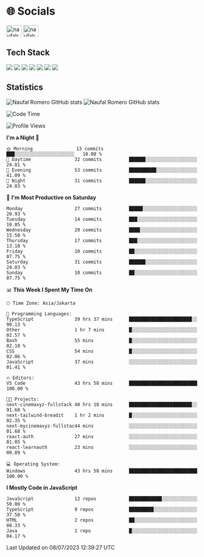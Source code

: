 <h1 align="">🌐 Socials</h1>
<p align="left">
<a href="https://linkedin.com/in/naufal-romero-putra-pratama-9ab816177/" target="blank"><img align="center" src="https://raw.githubusercontent.com/rahuldkjain/github-profile-readme-generator/master/src/images/icons/Social/linked-in-alt.svg" alt="naufalromero" height="30" width="40" /></a>
<a href="https://instagram.com/naufalromero" target="blank"><img align="center" src="https://raw.githubusercontent.com/rahuldkjain/github-profile-readme-generator/master/src/images/icons/Social/instagram.svg" alt="naufalromero" height="30" width="40" /></a>
</p>


<h2 align="">Tech Stack</h2>
<div align="">
  <img src="https://img.shields.io/badge/next.js-000000?style=for-the-badge&logo=nextdotjs&logoColor=white"/>
 <img src="https://img.shields.io/badge/typescript-%23007ACC.svg?style=for-the-badge&logo=typescript&logoColor=white"/>
 <img src="https://img.shields.io/badge/react-%2320232a.svg?style=for-the-badge&logo=react&logoColor=%2361DAFB"/>
 <img src="https://img.shields.io/badge/tailwindcss-%2338B2AC.svg?style=for-the-badge&logo=tailwind-css&logoColor=white"/>
 <img src="https://img.shields.io/badge/Prisma-3982CE?style=for-the-badge&logo=Prisma&logoColor=white"/>
 <img src="https://img.shields.io/badge/javascript-%23323330.svg?style=for-the-badge&logo=javascript&logoColor=%23F7DF1E"/>
 <img src="https://img.shields.io/badge/java-%23ED8B00.svg?style=for-the-badge&logo=openjdk&logoColor=white"/>
</div>


<h2 align="">Statistics</h2>
<div align="">
<img src="https://github-readme-stats-xi-nine-74.vercel.app/api?username=romves&show_icons=true&theme=tokyonight&include_all_commits=true&count_private=true" alt="Naufal Romero GitHub stats"/>
<img src="https://github-readme-stats-xi-nine-74.vercel.app/api/top-langs/?username=romves&theme=tokyonight&hide_border=false&include_all_commits=true&count_private=true&layout=compact" alt="Naufal Romero GitHub stats"/>
</div>

<!--START_SECTION:waka-->
![Code Time](http://img.shields.io/badge/Code%20Time-156%20hrs%201%20min-blue)

![Profile Views](http://img.shields.io/badge/Profile%20Views-34-blue)

**I'm a Night 🦉** 

```text
🌞 Morning                13 commits          ███░░░░░░░░░░░░░░░░░░░░░░   10.08 % 
🌆 Daytime                32 commits          ██████░░░░░░░░░░░░░░░░░░░   24.81 % 
🌃 Evening                53 commits          ██████████░░░░░░░░░░░░░░░   41.09 % 
🌙 Night                  31 commits          ██████░░░░░░░░░░░░░░░░░░░   24.03 % 
```
📅 **I'm Most Productive on Saturday** 

```text
Monday                   27 commits          █████░░░░░░░░░░░░░░░░░░░░   20.93 % 
Tuesday                  14 commits          ███░░░░░░░░░░░░░░░░░░░░░░   10.85 % 
Wednesday                20 commits          ████░░░░░░░░░░░░░░░░░░░░░   15.50 % 
Thursday                 17 commits          ███░░░░░░░░░░░░░░░░░░░░░░   13.18 % 
Friday                   10 commits          ██░░░░░░░░░░░░░░░░░░░░░░░   07.75 % 
Saturday                 31 commits          ██████░░░░░░░░░░░░░░░░░░░   24.03 % 
Sunday                   10 commits          ██░░░░░░░░░░░░░░░░░░░░░░░   07.75 % 
```


📊 **This Week I Spent My Time On** 

```text
🕑︎ Time Zone: Asia/Jakarta

💬 Programming Languages: 
TypeScript               39 hrs 37 mins      ███████████████████████░░   90.13 % 
Other                    1 hr 7 mins         █░░░░░░░░░░░░░░░░░░░░░░░░   02.57 % 
Bash                     55 mins             █░░░░░░░░░░░░░░░░░░░░░░░░   02.10 % 
CSS                      54 mins             █░░░░░░░░░░░░░░░░░░░░░░░░   02.06 % 
JavaScript               37 mins             ░░░░░░░░░░░░░░░░░░░░░░░░░   01.41 % 

🔥 Editors: 
VS Code                  43 hrs 58 mins      █████████████████████████   100.00 % 

🐱‍💻 Projects: 
next-cinemaxyz-fullstack 40 hrs 18 mins      ███████████████████████░░   91.68 % 
next-tailwind-breadit    1 hr 2 mins         █░░░░░░░░░░░░░░░░░░░░░░░░   02.35 % 
next-mycinemaxyz-fullstac44 mins             ░░░░░░░░░░░░░░░░░░░░░░░░░   01.68 % 
react-auth               27 mins             ░░░░░░░░░░░░░░░░░░░░░░░░░   01.05 % 
react-learnauth          23 mins             ░░░░░░░░░░░░░░░░░░░░░░░░░   00.89 % 

💻 Operating System: 
Windows                  43 hrs 58 mins      █████████████████████████   100.00 % 
```

**I Mostly Code in JavaScript** 

```text
JavaScript               12 repos            ████████████░░░░░░░░░░░░░   50.00 % 
TypeScript               9 repos             █████████░░░░░░░░░░░░░░░░   37.50 % 
HTML                     2 repos             ██░░░░░░░░░░░░░░░░░░░░░░░   08.33 % 
Java                     1 repo              █░░░░░░░░░░░░░░░░░░░░░░░░   04.17 % 
```




 Last Updated on 08/07/2023 12:39:27 UTC
<!--END_SECTION:waka-->
